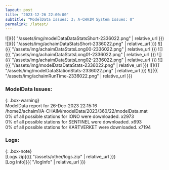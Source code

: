 ```yaml
---
layout: post
title: "2023-12-26 22:00:00"
subtitle: "ModelData Issues: 3; A-CHAIM System Issues: 0"
permalink: /latest/
---
```


![]({{ "/assets/img/modelDataDataStatsShort-2336022.png" | relative_url }})
![]({{ "/assets/img/achaimDataStatsShort-2336022.png" | relative_url }})
![]({{ "/assets/img/achaimDataStatsLong00-2336022.png" | relative_url }})
![]({{ "/assets/img/achaimDataStatsLong01-2336022.png" | relative_url }})
![]({{ "/assets/img/achaimDataStatsLong02-2336022.png" | relative_url }})
![]({{ "/assets/img/modelDataDataStats-2336022.png" | relative_url }})
![]({{ "/assets/img/modelDataStationStats-2336022.png" | relative_url }})
![]({{ "/assets/img/achaimRunTime-2336022.png" | relative_url }})


### ModelData Issues:  
  
{: .box-warning}  
 ModelData report for 26-Dec-2023 22:15:16   
 /home2/achaim1/A-CHAIM/modelData/2023/360/22/modelData.mat   
 0% of all possible stations for IONO were downloaded. x2973   
 0% of all possible stations for SENTINEL were downloaded. x693   
 0% of all possible stations for KARTVERKET were downloaded. x7194   
  


### Logs:  
  
{: .box-note}  
[Logs.zip]({{ "/assets/other/logs.zip" | relative_url }})  
[Log Info]({{ "/logInfo" | relative_url }})  
